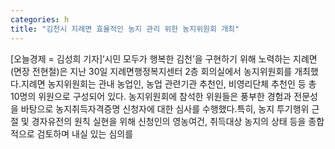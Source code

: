 ```yaml
---
categories: h
title: "김천시 지례면 효율적인 농지 관리 위한 농지위원회 개최"
---
```

[오늘경제 = 김성희 기자]‘시민 모두가 행복한 김천’을 구현하기 위해 노력하는 지례면(면장 전현철)은 지난 30일 지례면행정복지센터 2층 회의실에서 농지위원회를 개최했다.지례면 농지위원회는 관내 농업인, 농업 관련기관 추천인, 비영리단체 추천인 등 총 10명의 위원으로 구성되어 있다. 농지위원회에 참석한 위원들은 풍부한 경험과 전문성을 바탕으로 농지취득자격증명 신청자에 대한 심사를 수행했다.특히, 농지 투기행위 근절 및 경자유전의 원칙 실현을 위해 신청인의 영농여건, 취득대상 농지의 상태 등을 종합적으로 검토하며 내실 있는 심의를
